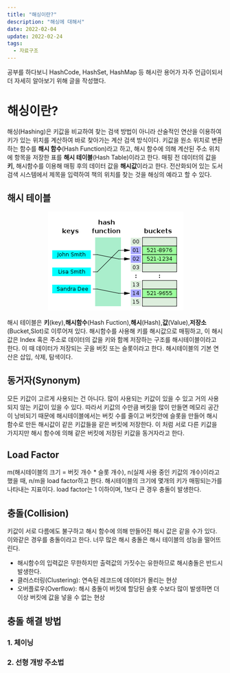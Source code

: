 ```yaml
---
title: "해싱이란?"
description: "해싱에 대해서"
date: 2022-02-04
update: 2022-02-24
tags:
  - 자료구조
---
```


공부를 하다보니 HashCode, HashSet, HashMap 등 해시란 용어가 자주 언급이되서 더 자세히 알아보기 위해 글을 작성했다.

# 해싱이란?

해싱(Hashing)은 키값을 비교하여 찾는 검색 방법이 아니라 산술적인 연산을 이용하여 키가 있는 위치를 계산하여 바로 찾아가는 계산 검색 방식이다.
키값을 원소 위치로 변환하는 함수를 **해시 함수**(Hash Function)라고 하고, 해시 함수에 의해 계산된 주소 위치에 항목을 저장한 표를 **해시 테이블**(Hash Table)이라고 한다.
매핑 전 데이터의 값을 **키**, 해시함수를 이용해 매핑 후의 데이터 값을 **해시값**이라고 한다.
전산화되어 있는 도서 검색 시스템에서 제목을 입력하여 책의 위치를 찾는 것을 해싱의 예라고 할 수 있다.

## 해시 테이블

<p align="center">
    <img src="hashtable.png">
</p>

해시 테이블은 **키**(key),**해시함수**(Hash Fuction),**해시**(Hash),**값**(Value),**저장소**(Bucket,Slot)로 이루어져 있다. 해시함수를 사용해 키를 해시값으로 매핑하고, 이 해시값은 Index 혹은 주소로 데이터의 값을 키와 함께 저장하는 구조를 해시테이블이라고 한다. 이 때 데이터가 저장되는 곳을 버킷 또는 슬롯이라고 한다. 해시테이블의 기본 연산은 삽입, 삭제, 탐색이다.

## 동거자(Synonym)

모든 키값이 고르게 사용되는 건 아니다. 많이 사용되는 키값이 있을 수 있고 거의 사용되지 않는 키값이 있을 수 있다. 따라서 키값의 수만큼 버킷을 많이 만들면 메모리 공간이 낭비되기 때문에 해시테이블에서는 버킷 수를 줄이고 버킷안에 슬롯을 만들어 해시 함수로 만든 해시값이 같은 키값들을 같은 버킷에 저장한다. 이 처럼 서로 다른 키값을 가지지만 해시 함수에 의해 같은 버킷에 저장된 키값을 동거자라고 한다.

## Load Factor

m(해시테이블의 크기 = 버킷 개수 \* 슬롯 개수), n(실제 사용 중인 키값의 개수)이라고 했을 때, n/m을 load factor하고 한다. 해시테이블의 크기에 몇개의 키가 매핑되는가를 나타내는 지표이다. load factor는 1 이하이며, 1보다 큰 경우 충돌이 발생한다.

## 충돌(Collision)

키값이 서로 다름에도 불구하고 해시 함수에 의해 만들어진 해시 값은 같을 수가 있다. 이와같은 경우를 충돌이라고 한다. 너무 많은 해시 충돌은 해시 테이블의 성능을 떨어뜨린다.

- 해시함수의 입력값은 무한하지만 출력값의 가짓수는 유한하므로 해시충돌은 반드시 발생한다.
- 클러스터링(Clustering): 연속된 레코드에 데이터가 몰리는 현상
- 오버플로우(Overflow): 해시 충돌이 버킷에 할당된 슬롯 수보다 많이 발생하면 더이상 버킷에 값을 넣을 수 없는 현상

## 충돌 해결 방법

### 1. 체이닝

### 2. 선형 개방 주소법
